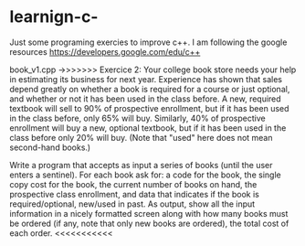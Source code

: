 # learnign-c-

Just some programing exercies to improve c++. I am following the google resources https://developers.google.com/edu/c++

book_v1.cpp ->>>>>>> Exercice 2: Your college book store needs your help in estimating its business for next year. Experience has shown that sales depend greatly on whether a book is required for a course or just optional, and whether or not it has been used in the class before. A new, required textbook will sell to 90% of prospective enrollment, but if it has been used in the class before, only 65% will buy. Similarly, 40% of prospective enrollment will buy a new, optional textbook, but if it has been used in the class before only 20% will buy. (Note that "used" here does not mean second-hand books.)

Write a program that accepts as input a series of books (until the user enters a sentinel). For each book ask for: a code for the book, the single copy cost for the book, the current number of books on hand, the prospective class enrollment, and data that indicates if the book is required/optional, new/used in past. As output, show all the input information in a nicely formatted screen along with how many books must be ordered (if any, note that only new books are ordered), the total cost of each order. <<<<<<<<<<<
